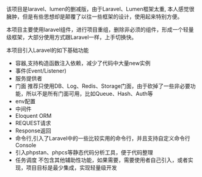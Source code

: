 该项目是laravel、lumen的删减版，由于Laravel、Lumen框架太重, 本人感觉很臃肿，但是有些思想却是颠覆了以往一些框架的设计，使用起来特别方便。

本项目主要使用laravel组件，进行项目重组，删除非必须的组件，形成一个轻量级框架，大部分使用方式跟Laravel一样，上手切换快。

本项目引入Laravel的如下基础功能
- 容器,支持构造函数注入依赖，减少了代码中大量new实例
- 事件(Event/Listener)
- 服务提供者
- 门面   推荐只使用DB、Log、Redis、Storage门面，由于砍掉了一些非必要功能，所以不是所有门面可用，比如Queue、Hash、Auth等
- env配置
- 中间件
- Eloquent ORM
- REQUEST请求
- Response返回
- 命令行,引入了Laravel中的一些比较实用的命令行，并且支持自定义命令行Console
- 引入phpstan、phpcs等静态代码分析工具，便于代码整理
- 任务调度
不包含其他辅助性功能，如果需要，需要使用者自己引入，或者实现，项目目标是最少集成，实现轻量级开发
